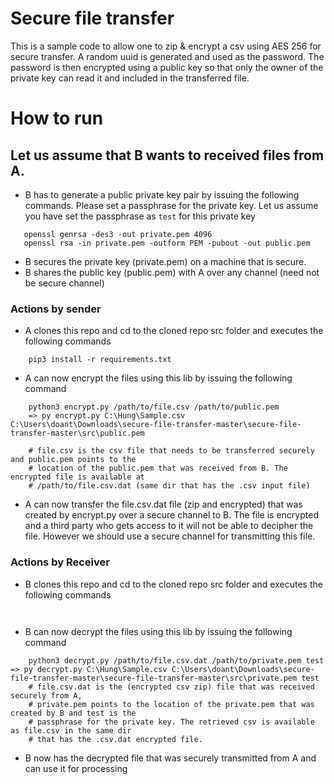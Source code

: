 # Secure file transfer
This is a sample code to allow one to zip & encrypt a csv using AES 256 for secure transfer. A random uuid is generated and used as the password. The password is then encrypted using a public key so that only the owner of the private key can read it and included in the transferred file.


# How to run
## Let us assume that B wants to received files from A.
- B has to generate a public private key pair by issuing the following commands. Please set a passphrase for the private key. Let us assume you have set the passphrase as `test` for this private key

```
   openssl genrsa -des3 -out private.pem 4096
   openssl rsa -in private.pem -outform PEM -pubout -out public.pem
```
- B secures the private key (private.pem) on a machine that is secure.
- B shares the public key (public.pem) with A over any channel (need not be secure channel)

### Actions by sender
- A clones this repo and cd to the cloned repo src folder and executes the following commands
```
    pip3 install -r requirements.txt
```
- A can now encrypt the files using this lib by issuing the following command
```
    python3 encrypt.py /path/to/file.csv /path/to/public.pem
    => py encrypt.py C:\Hung\Sample.csv C:\Users\doant\Downloads\secure-file-transfer-master\secure-file-transfer-master\src\public.pem

    # file.csv is the csv file that needs to be transferred securely and public.pem points to the 
    # location of the public.pem that was received from B. The encrypted file is available at 
    # /path/to/file.csv.dat (same dir that has the .csv input file)
```
- A can now transfer the file.csv.dat file (zip and encrypted) that was created by encrypt.py over a secure channel to B. The file is encrypted and a third party who gets access to it will not be able to decipher the file. However we should use a secure channel for transmitting this file.

### Actions by Receiver
- B clones this repo and cd to the cloned repo src folder and executes the following commands
```pip3 install -r requirements.txt
    
```
- B can now decrypt the files using this lib by issuing the following command
```
    python3 decrypt.py /path/to/file.csv.dat /path/to/private.pem test
=> py decrypt.py C:\Hung\Sample.csv C:\Users\doant\Downloads\secure-file-transfer-master\secure-file-transfer-master\src\private.pem test
    # file.csv.dat is the (encrypted csv zip) file that was received securely from A, 
    # private.pem points to the location of the private.pem that was created by B and test is the 
    # passphrase for the private key. The retrieved csv is available as file.csv in the same dir 
    # that has the .csv.dat encrypted file.
```
- B now has the decrypted file that was securely transmitted from A and can use it for processing